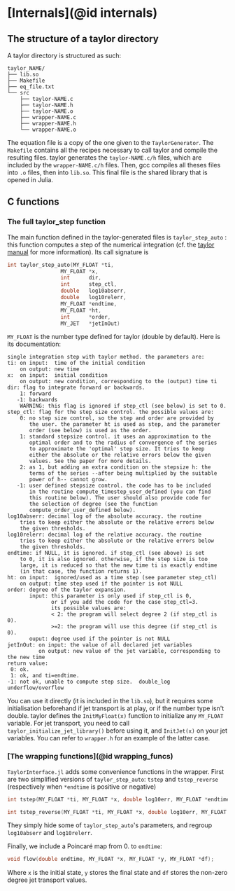 # [Internals](@id internals)

## The structure of a taylor directory

A taylor directory is structured as such:

```
taylor_ΝAME/
├── lib.so
├── Makefile
├── eq_file.txt
└── src
    ├── taylor-ΝAME.c
    ├── taylor-ΝAME.h
    ├── taylor-ΝAME.o
    ├── wrapper-ΝAME.c
    ├── wrapper-ΝAME.h
    └── wrapper-ΝAME.o
```

The equation file is a copy of the one given to the `TaylorGenerator`. The `Makefile` contains all the recipes necessary to call taylor and compile the resulting files. taylor generates the `taylor-NAME.c/h` files, which are included by the `wrapper-NAME.c/h` files. Then, gcc compiles all theses files into `.o` files, then into `lib.so`. This final file is the shared library that is opened in Julia.

## C functions

### The full taylor_step function

The main function defined in the taylor-generated files is `taylor_step_auto` : this function computes a step of the numerical integration (cf. the [taylor manual](https://github.com/joang/taylor2-dist/blob/main/src/manual/manual.pd) for more information). Its call signature is

```C
int taylor_step_auto(MY_FLOAT *ti,
                 MY_FLOAT *x,
                 int      dir,
                 int      step_ctl,
                 double   log10abserr,
                 double   log10relerr,
                 MY_FLOAT *endtime,
                 MY_FLOAT *ht,
                 int      *order,
                 MY_JET   *jetInOut)
```

`MY_FLOAT` is the number type defined for taylor (double by default). Here is its documentation:

```
single integration step with taylor method. the parameters are:
ti: on input:  time of the initial condition
    on output: new time
x:  on input:  initial condition
    on output: new condition, corresponding to the (output) time ti
dir: flag to integrate forward or backwards.
    1: forward
   -1: backwards
    WARNING: this flag is ignored if step_ctl (see below) is set to 0.
step_ctl: flag for the step size control. the possible values are:
    0: no step size control, so the step and order are provided by
       the user. the parameter ht is used as step, and the parameter
       order (see below) is used as the order.
    1: standard stepsize control. it uses an approximation to the
       optimal order and to the radius of convergence of the series
       to approximate the 'optimal' step size. It tries to keep
       either the absolute or the relative errors below the given
       values. See the paper for more details.
    2: as 1, but adding an extra condition on the stepsize h: the
       terms of the series --after being multiplied by the suitable
       power of h-- cannot grow.
   -1: user defined stepsize control. the code has to be included
       in the routine compute_timestep_user_defined (you can find
       this routine below). The user should also provide code for
       the selection of degree (see the function
       compute_order_user_defined below).
log10abserr: decimal log of the absolute accuracy. the routine
    tries to keep either the absolute or the relative errors below
    the given thresholds.
log10relerr: decimal log of the relative accuracy. the routine
    tries to keep either the absolute or the relative errors below
    the given thresholds.
endtime: if NULL, it is ignored. if step_ctl (see above) is set
    to 0, it is also ignored. otherwise, if the step size is too
    large, it is reduced so that the new time ti is exactly endtime
    (in that case, the function returns 1).
ht: on input:  ignored/used as a time step (see parameter step_ctl)
    on output: time step used if the pointer is not NULL
order: degree of the taylor expansion.
       input: this parameter is only used if step_ctl is 0,
              or if you add the code for the case step_ctl=3.
              its possible values are:
              < 2: the program will select degree 2 (if step_ctl is 0).
              >=2: the program will use this degree (if step_ctl is 0).
       ouput: degree used if the pointer is not NULL
jetInOut: on input: the value of all declared jet variables
          on output: new value of the jet variable, corresponding to the new time
return value:
 0: ok.
 1: ok, and ti=endtime.  
-1: not ok, unable to compute step size.  double_log  underflow/overflow
```

You can use it directly (it is included in the `lib.so`), but it requires some initialisation beforehand if jet transport is at play, or if the number type isn't double. taylor defines the `InitMyFloat(x)` function to initialize any `MY_FLOAT` variable. For jet transport, you need to call `taylor_initialize_jet_library()` before using it, and `InitJet(x)` on your jet variables. You can refer to `wrapper.h` for an example of the latter case.

### [The wrapping functions](@id wrapping_funcs)

`TaylorInterface.jl` adds some convenience functions in the wrapper. First are two simplified versions of `taylor_step_auto`: `tstep` and `tstep_reverse` (respectively when `*endtime` is positive or negative)

```C
int tstep(MY_FLOAT *ti, MY_FLOAT *x, double log10err, MY_FLOAT *endtime);

int tstep_reverse(MY_FLOAT *ti, MY_FLOAT *x, double log10err, MY_FLOAT *endtime);
```

They simply hide some of `taylor_step_auto`'s parameters, and regroup `log10abserr` and `log10relerr`.

Finally, we include a Poincaré map from 0. to `endtime`:

```C
void flow(double endtime, MY_FLOAT *x, MY_FLOAT *y, MY_FLOAT *df);
```

Where `x` is the initial state, `y` stores the final state and `df` stores the non-zero degree jet transport values.